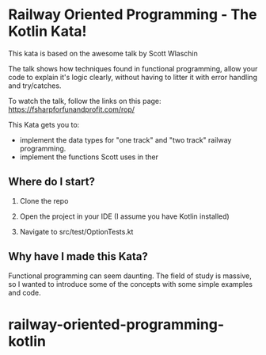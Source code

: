 # Railway Oriented Programming - The Kotlin Kata!

This kata is based on the awesome talk by Scott Wlaschin 

The talk shows how techniques found in functional programming, allow your code to explain it's logic clearly, without having to litter it with error handling and try/catches.

To watch the talk, follow the links on this page: 
https://fsharpforfunandprofit.com/rop/


This Kata gets you to:
* implement the data types for "one track" and "two track" railway programming.
* implement the functions Scott uses in ther

## Where do I start?

1. Clone the repo

2. Open the project in your IDE (I assume you have Kotlin installed)

3. Navigate to src/test/OptionTests.kt

## Why have I made this Kata?

Functional programming can seem daunting. The field of study is massive, so I wanted to introduce some of the concepts with some simple examples and code.

# railway-oriented-programming-kotlin

